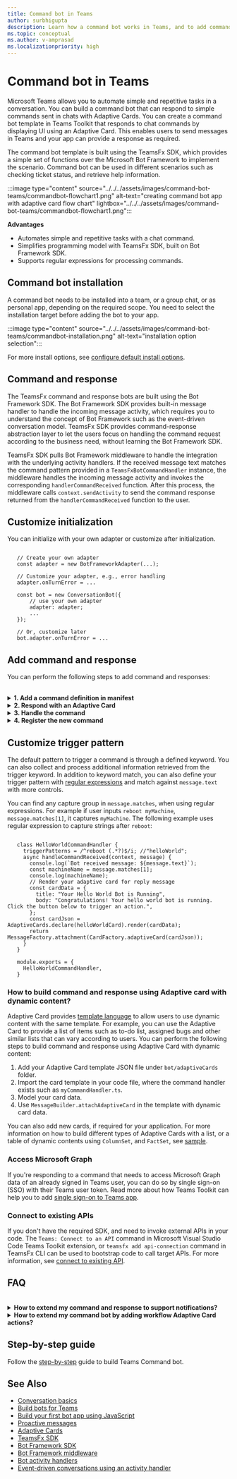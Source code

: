 ```yaml
---
title: Command bot in Teams
author: surbhigupta
description: Learn how a command bot works in Teams, and to add command and responses.
ms.topic: conceptual
ms.author: v-amprasad
ms.localizationpriority: high
---
```


# Command bot in Teams

Microsoft Teams allows you to automate simple and repetitive tasks in a conversation. You can build a command bot that can respond to simple commands sent in chats with Adaptive Cards. You can create a command bot template in Teams Toolkit that responds to chat commands by displaying UI using an Adaptive Card. This enables users to send messages in Teams and your app can provide a response as required.

The command bot template is built using the TeamsFx SDK, which provides a simple set of functions over the Microsoft Bot Framework to implement the scenario. Command bot can be used in different scenarios such as checking ticket status, and retrieve help information.

:::image type="content" source="../../../assets/images/command-bot-teams/commandbot-flowchart1.png" alt-text="creating command bot app with adaptive card flow chart" lightbox="../../../assets/images/command-bot-teams/commandbot-flowchart1.png":::

**Advantages**

* Automates simple and repetitive tasks with a chat command.
* Simplifies programming model with TeamsFx SDK, built on Bot Framework SDK.
* Supports regular expressions for processing commands.

## Command bot installation

A command bot needs to be installed into a team, or a group chat, or as personal app, depending on the required scope. You need to select the installation target before adding the bot to your app.

:::image type="content" source="../../../assets/images/command-bot-teams/commandbot-installation.png" alt-text="installation option selection":::

For more install options, see [configure default install options](../../../concepts/deploy-and-publish/apps-publish-overview.md#configure-default-install-options).

## Command and response

The TeamsFx command and response bots are built using the Bot Framework SDK. The Bot Framework SDK provides built-in message handler to handle the incoming message activity, which requires you to understand the concept of Bot Framework such as the event-driven conversation model. TeamsFx SDK provides command-response abstraction layer to let the users focus on handling the command request according to the business need, without learning the Bot Framework SDK.

TeamsFx SDK pulls Bot Framework middleware to handle the integration with the underlying activity handlers. If the received message text matches the command pattern provided in a `TeamsFxBotCommandHandler` instance, the middleware handles the incoming message activity and invokes the corresponding `handlerCommandReceived` function. After this process, the middleware calls `context.sendActivity` to send the command response returned from the `handlerCommandReceived` function to the user.

## Customize initialization

You can initialize with your own adapter or customize after initialization.

```js(ts)

   // Create your own adapter
   const adapter = new BotFrameworkAdapter(...);

   // Customize your adapter, e.g., error handling
   adapter.onTurnError = ...

   const bot = new ConversationBot({
       // use your own adapter
       adapter: adapter;
       ...
   });

   // Or, customize later
   bot.adapter.onTurnError = ...

```

## Add command and response

You can perform the following steps to add command and responses:

<br>

<details>

<summary><b>1. Add a command definition in manifest</b></summary>

You can edit the manifest template file `templates\appPackage\manifest.template.json` to include the `doSomething` command with its title and description in the `commands` array:

```JSON
    "commandLists": [
      {
        "commands": [
            {
                "title": "helloWorld",
                "description": "A helloworld command to send a welcome message"
            },
            {
                "title": "doSomething",
                "description": "A sample do something command"
            }
        ]
      }
    ]
```

<br>
</details>

<details>

<summary><b>2. Respond with an Adaptive Card</b></summary>

You can define your card in its JSON format to respond with an Adaptive Card. Following is a code sample to create a new file `src/adaptiveCards/doSomethingCommandResponse.json`:

  ```JSON
      {
             "type": "AdaptiveCard",    
             "body": [
                 {
                     "type": "TextBlock",
                     "size": "Medium",
                     "weight": "Bolder",
                     "text": "Your doSomething Command is added!"
                 },
           {
                     "type": "TextBlock",
                     "text": "Congratulations! Your hello world bot now includes a new DoSomething Command",
                     "wrap": true
           }
        ],
        "$schema": "http://adaptivecards.io/schemas/adaptive-card.json",
        "version": "1.4"
      }
  ```

Respond with plain text, or with an Adaptive Card. You can use the [Adaptive Card Designer](https://adaptivecards.io/designer/) to help visually design your Adaptive Card UI. How to send an Adaptive card with dynamic data, see this [section](#how-to-build-command-and-response-using-adaptive-card-with-dynamic-content).

<br>

</details>

<details>

<summary><b>3. Handle the command</b></summary>

TeamsFx SDK provides a convenient class `TeamsFxBotCommandHandler`, to handle when a command is triggered from Teams conversation message. Create a new file, `bot/src/doSomethingCommandHandler.ts`:

   ```TypeScript
         import { Activity, CardFactory, MessageFactory, TurnContext } from "botbuilder";
         import { CommandMessage, TeamsFxBotCommandHandler, TriggerPatterns, MessageBuilder, } from "@microsoft/teamsfx";
         import doSomethingCard  from "./adaptiveCards/doSomethingCommandResponse.json";
         import { AdaptiveCards } from "@microsoft/adaptivecards-tools";
         import { CardData } from "./cardModels";

         export class DoSomethingCommandHandler implements TeamsFxBotCommandHandler {
            triggerPatterns: TriggerPatterns = "doSomething";

            async handleCommandReceived(
               context: TurnContext,
               message: CommandMessage
            ): Promise<string | Partial<Activity>> {
               // verify the command arguments which are received from the client if needed.
               console.log(`Bot received message: ${message.text}`);

               const cardData: CardData = {
                  title: "doSomething command is added",
                  body: "Congratulations! You have responded to doSomething command",
               };

               const cardJson = AdaptiveCards.declare(doSomethingCard).render(cardData);
               return MessageFactory.attachment(CardFactory.adaptiveCard(cardJson));
         }    
      }

   ```

You can customize the command, including calling an API, processing data, or any other command    .

<br>

</details>

<details>

<summary><b>4. Register the new command</b></summary>

Each new command needs to be configured in the `ConversationBot`, which initiates the conversational flow of the command bot template. In the `bot/src/internal/initialize.ts` file, update the commands array of the command property:

```TypeScript
      import { HelloWorldCommandHandler } from "../helloworldCommandHandler";
      import { DoSomethingCommandHandler } from "../doSomethingCommandHandler";
      import { ConversationBot } from "@microsoft/teamsfx";

      const commandBot = new ConversationBot({
          //...
          command: {
              enabled: true,
              commands: [ 
                  new HelloWorldCommandHandler(), 
                  new DoSomethingCommandHandler() ],
      },
   });
```

By completing the steps of adding a new command and response into your bot app, you can press F5 to debug locally with the command-response bot. Otherwise you can provision and deploy commands to deploy the change to Azure.
<br>

</details>

## Customize trigger pattern

The default pattern to trigger a command is through a defined keyword. You can also collect and process additional information retrieved from the trigger keyword. In addition to keyword match, you can also define your trigger pattern with [regular expressions](https://regex101.com/) and match against `message.text` with more controls.

You can find any capture group in `message.matches`, when using regular expressions. For example if user inputs `reboot myMachine`, `message.matches[1]`, it captures `myMachine`. The following example uses regular expression to capture strings after `reboot`:

```

   class HelloWorldCommandHandler {
     triggerPatterns = /^reboot (.*?)$/i; //"helloWorld";
     async handleCommandReceived(context, message) {
       console.log(`Bot received message: ${message.text}`);
       const machineName = message.matches[1];
       console.log(machineName);
       // Render your adaptive card for reply message
       const cardData = {
         title: "Your Hello World Bot is Running",
         body: "Congratulations! Your hello world bot is running. Click the button below to trigger an action.",
       };
       const cardJson = AdaptiveCards.declare(helloWorldCard).render(cardData);
       return MessageFactory.attachment(CardFactory.adaptiveCard(cardJson));
     }
   }

   module.exports = {
     HelloWorldCommandHandler,
   }

```

### How to build command and response using Adaptive card with dynamic content?

Adaptive Card provides [template language](/adaptive-cards/templating/) to allow users to use dynamic content with the same template. For example, you can use the Adaptive Card to provide a list of items such as to-do list, assigned bugs and other similar lists that can vary according to users. You can perform the following steps to build command and response using Adaptive Card with dynamic content:

1. Add your Adaptive Card template JSON file under `bot/adaptiveCards` folder.
1. Import the card template in your code file, where the command handler exists such as `myCommandHandler.ts`.
1. Model your card data.
1. Use `MessageBuilder.attachAdaptiveCard` in the template with dynamic card data.

You can also add new cards, if required for your application. For more information on how to build different types of Adaptive Cards with a list, or a table of dynamic contents using `ColumnSet`, and `FactSet`, see [sample](https://github.com/OfficeDev/TeamsFx-Samples/tree/ga/adaptive-card-notification).

### Access Microsoft Graph

If you're responding to a command that needs to access Microsoft Graph data of an already signed in Teams user, you can do so by single sign-on (SSO) with their Teams user token. Read more about how Teams Toolkit can help you to add [single sign-on to Teams app](../../../toolkit/add-single-sign-on.md).

### Connect to existing APIs

If you don't have the required SDK, and need to invoke external APIs in your code. The `Teams: Connect to an API` command in Microsoft Visual Studio Code Teams Toolkit extension, or `teamsfx add api-connection` command in TeamsFx CLI can be used to bootstrap code to call target APIs. For more information, see [connect to existing API](../../../toolkit/add-API-connection.md).

## FAQ

<br>

<details>

<summary><b>How to extend my command and response to support notifications?</b></summary>

Add Adaptive Cards in response to external events to extend your command and response to support notifications. See the steps to [customize notifications](notification-bot-in-teams.md#customize-notification).

<br>

</details>

<details>

<summary><b>How to extend my command bot by adding workflow Adaptive Card actions?</b></summary>

For more information on how to add workflow bot Adaptive Card actions to command bot, see the steps to [add card actions](workflow-bot-in-teams.md#add-card-actions).

<br>

</details>

## Step-by-step guide

Follow the [step-by-step](../../../sbs-gs-commandbot.yml) guide to build Teams Command bot.

## See Also

* [Conversation basics](conversation-basics.md)
* [Build bots for Teams](../../what-are-bots.md)
* [Build your first bot app using JavaScript](../../../sbs-gs-bot.yml)
* [Proactive messages](send-proactive-messages.md)
* [Adaptive Cards](../../../task-modules-and-cards/cards/cards-reference.md#adaptive-card)
* [TeamsFx SDK](../../../toolkit/TeamsFx-SDK.md)
* [Bot Framework SDK](/azure/bot-service/bot-builder-basics)
* [Bot Framework middleware](/azure/bot-service/bot-builder-concept-middleware)
* [Bot activity handlers](../../bot-basics.md)
* [Event-driven conversations using an activity handler](/microsoftteams/platform/bots/bot-basics?branch=pr-en-us-7494&tabs=csharp#teams-activity-handlers)
